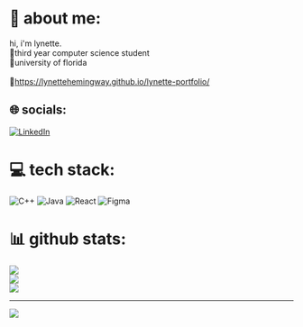 # 💫 about me:
hi, i'm lynette. <br>🥚third year computer science student<br>🥚university of florida<br><br>🥚https://lynettehemingway.github.io/lynette-portfolio/ 

## 🌐 socials:
[![LinkedIn](https://img.shields.io/badge/LinkedIn-%230077B5.svg?logo=linkedin&logoColor=white)](https://linkedin.com/in/lynette-hemingway) 

# 💻 tech stack:
![C++](https://img.shields.io/badge/c++-%2300599C.svg?style=for-the-badge&logo=c%2B%2B&logoColor=white) ![Java](https://img.shields.io/badge/java-%23ED8B00.svg?style=for-the-badge&logo=openjdk&logoColor=white) ![React](https://img.shields.io/badge/react-%2320232a.svg?style=for-the-badge&logo=react&logoColor=%2361DAFB) ![Figma](https://img.shields.io/badge/figma-%23F24E1E.svg?style=for-the-badge&logo=figma&logoColor=white)
# 📊 github stats:
![](https://github-readme-stats.vercel.app/api?username=lynettehemingway&theme=dark&hide_border=false&include_all_commits=false&count_private=false)<br/>
![](https://nirzak-streak-stats.vercel.app/?user=lynettehemingway&theme=dark&hide_border=false)<br/>
![](https://github-readme-stats.vercel.app/api/top-langs/?username=lynettehemingway&theme=dark&hide_border=false&include_all_commits=false&count_private=false&layout=compact)

---
[![](https://visitcount.itsvg.in/api?id=lynettehemingway&icon=0&color=0)](https://visitcount.itsvg.in)
